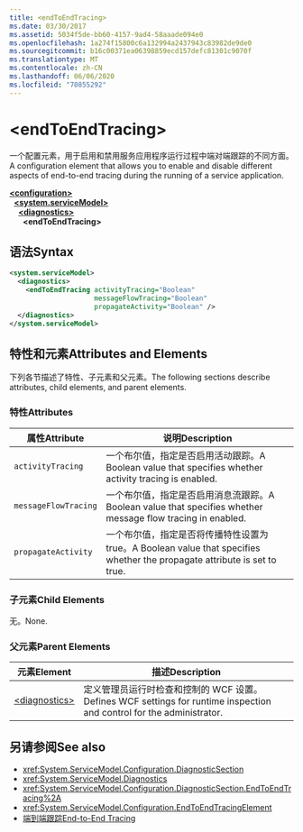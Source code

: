 ```yaml
---
title: <endToEndTracing>
ms.date: 03/30/2017
ms.assetid: 5034f5de-bb60-4157-9ad4-58aaade094e0
ms.openlocfilehash: 1a274f15800c6a132994a2437943c83982de9de0
ms.sourcegitcommit: b16c00371ea06398859ecd157defc81301c9070f
ms.translationtype: MT
ms.contentlocale: zh-CN
ms.lasthandoff: 06/06/2020
ms.locfileid: "70855292"
---
```

# \<endToEndTracing>
<span data-ttu-id="a90e3-101">一个配置元素，用于启用和禁用服务应用程序运行过程中端对端跟踪的不同方面。</span><span class="sxs-lookup"><span data-stu-id="a90e3-101">A configuration element that allows you to enable and disable different aspects of end-to-end tracing during the running of a service application.</span></span>  
  
[**\<configuration>**](../configuration-element.md)\
&nbsp;&nbsp;[**\<system.serviceModel>**](system-servicemodel.md)\
&nbsp;&nbsp;&nbsp;&nbsp;[**\<diagnostics>**](diagnostics.md)\
&nbsp;&nbsp;&nbsp;&nbsp;&nbsp;&nbsp;**\<endToEndTracing>**  
  
## <a name="syntax"></a><span data-ttu-id="a90e3-102">语法</span><span class="sxs-lookup"><span data-stu-id="a90e3-102">Syntax</span></span>  
  
```xml  
<system.serviceModel>
  <diagnostics>
    <endToEndTracing activityTracing="Boolean"
                     messageFlowTracing="Boolean"
                     propagateActivity="Boolean" />
  </diagnostics>
</system.serviceModel>
```  
  
## <a name="attributes-and-elements"></a><span data-ttu-id="a90e3-103">特性和元素</span><span class="sxs-lookup"><span data-stu-id="a90e3-103">Attributes and Elements</span></span>  
 <span data-ttu-id="a90e3-104">下列各节描述了特性、子元素和父元素。</span><span class="sxs-lookup"><span data-stu-id="a90e3-104">The following sections describe attributes, child elements, and parent elements.</span></span>  
  
### <a name="attributes"></a><span data-ttu-id="a90e3-105">特性</span><span class="sxs-lookup"><span data-stu-id="a90e3-105">Attributes</span></span>  
  
|<span data-ttu-id="a90e3-106">属性</span><span class="sxs-lookup"><span data-stu-id="a90e3-106">Attribute</span></span>|<span data-ttu-id="a90e3-107">说明</span><span class="sxs-lookup"><span data-stu-id="a90e3-107">Description</span></span>|  
|---------------|-----------------|  
|`activityTracing`|<span data-ttu-id="a90e3-108">一个布尔值，指定是否启用活动跟踪。</span><span class="sxs-lookup"><span data-stu-id="a90e3-108">A Boolean value that specifies whether activity tracing is enabled.</span></span>|  
|`messageFlowTracing`|<span data-ttu-id="a90e3-109">一个布尔值，指定是否启用消息流跟踪。</span><span class="sxs-lookup"><span data-stu-id="a90e3-109">A Boolean value that specifies whether message flow tracing in enabled.</span></span>|  
|`propagateActivity`|<span data-ttu-id="a90e3-110">一个布尔值，指定是否将传播特性设置为 true。</span><span class="sxs-lookup"><span data-stu-id="a90e3-110">A Boolean value that specifies whether the propagate attribute is set to true.</span></span>|  
  
### <a name="child-elements"></a><span data-ttu-id="a90e3-111">子元素</span><span class="sxs-lookup"><span data-stu-id="a90e3-111">Child Elements</span></span>  
 <span data-ttu-id="a90e3-112">无。</span><span class="sxs-lookup"><span data-stu-id="a90e3-112">None.</span></span>  
  
### <a name="parent-elements"></a><span data-ttu-id="a90e3-113">父元素</span><span class="sxs-lookup"><span data-stu-id="a90e3-113">Parent Elements</span></span>  
  
|<span data-ttu-id="a90e3-114">元素</span><span class="sxs-lookup"><span data-stu-id="a90e3-114">Element</span></span>|<span data-ttu-id="a90e3-115">描述</span><span class="sxs-lookup"><span data-stu-id="a90e3-115">Description</span></span>|  
|-------------|-----------------|  
|[\<diagnostics>](diagnostics.md)|<span data-ttu-id="a90e3-116">定义管理员运行时检查和控制的 WCF 设置。</span><span class="sxs-lookup"><span data-stu-id="a90e3-116">Defines WCF settings for runtime inspection and control for the administrator.</span></span>|  
  
## <a name="see-also"></a><span data-ttu-id="a90e3-117">另请参阅</span><span class="sxs-lookup"><span data-stu-id="a90e3-117">See also</span></span>

- <xref:System.ServiceModel.Configuration.DiagnosticSection>
- <xref:System.ServiceModel.Diagnostics>
- <xref:System.ServiceModel.Configuration.DiagnosticSection.EndToEndTracing%2A>
- <xref:System.ServiceModel.Configuration.EndToEndTracingElement>
- [<span data-ttu-id="a90e3-118">端到端跟踪</span><span class="sxs-lookup"><span data-stu-id="a90e3-118">End-to-End Tracing</span></span>](../../../wcf/diagnostics/tracing/end-to-end-tracing.md)

